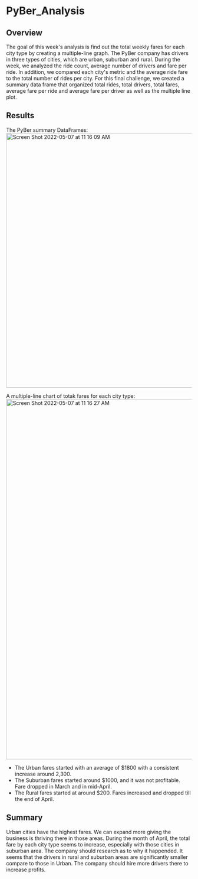# PyBer_Analysis

## Overview 

The goal of this week's analysis is find out the total weekly fares for each city type by creating a multiple-line graph. The PyBer company has drivers in three types of cities, which are urban, suburban and rural. During the week, we analyzed the ride count, average number of drivers and fare per ride. In addition, we compared each city's metric and the average ride fare to the total number of rides per city. For this final challenge, we created a summary data frame that organized total rides, total drivers, total fares, average fare per ride and average fare per driver as well as the multiple line plot.

## Results

The PyBer summary DataFrames:
<img width="689" alt="Screen Shot 2022-05-07 at 11 16 09 AM" src="https://user-images.githubusercontent.com/102835776/167266812-5b99c4cf-1725-4c16-a382-bc73ea64b6c2.png">


A multiple-line chart of totak fares for each city type:
<img width="975" alt="Screen Shot 2022-05-07 at 11 16 27 AM" src="https://user-images.githubusercontent.com/102835776/167266815-3fe1e028-ccfb-4faa-be2d-6111de53fa8c.png">




* The Urban fares started with an average of $1800 with a consistent increase around 2,300.
* The Suburban fares started around $1000, and it was not profitable. Fare dropped in March and in mid-April.
* The Rural fares started at around $200. Fares increased and dropped till the end of April.

## Summary

Urban cities have the highest fares. We can expand more giving the business is thriving there in those areas.
During the month of April, the total fare by each city type seems to increase, especially with those cities in suburban area. The company should research as to why it happended. It seems that the drivers in rural and suburban areas are significantly smaller compare to those in Urban. The company should hire more drivers there to increase profits.
